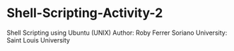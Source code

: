 # Shell-Scripting-Activity-2
Shell Scripting using Ubuntu (UNIX)
Author: Roby Ferrer Soriano
University: Saint Louis University
